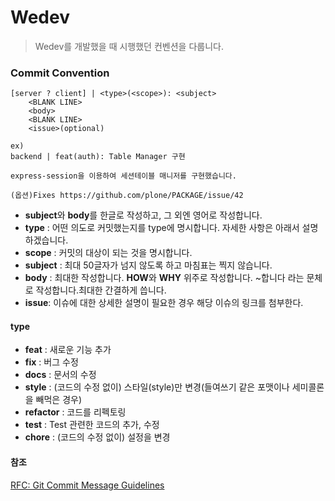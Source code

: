 # Wedev

> Wedev를 개발했을 때 시행했던 컨벤션을 다룹니다.



### Commit Convention

```
[server ? client] | <type>(<scope>): <subject>
    <BLANK LINE>
    <body>
    <BLANK LINE>
    <issue>(optional)

```

    ex)
    backend | feat(auth): Table Manager 구현
    
    express-session을 이용하여 세션테이블 매니저를 구현했습니다.
    
    (옵션)Fixes https://github.com/plone/PACKAGE/issue/42


- **subject**와 **body**를 한글로 작성하고, 그 외엔 영어로 작성합니다.
- **type** : 어떤 의도로 커밋했는지를 type에 명시합니다. 자세한 사항은 아래서 설명하겠습니다.
- **scope** :  커밋의 대상이 되는 것을 명시합니다.
- **subject** : 최대 50글자가 넘지 않도록 하고 마침표는 찍지 않습니다.
- **body** : 최대한 작성합니다. **HOW**와 **WHY** 위주로 작성합니다. ~합니다 라는 문체로 작성합니다.최대한 간결하게 씁니다.
- **issue**: 이슈에 대한 상세한 설명이 필요한 경우 해당 이슈의 링크를 첨부한다.



#### type

- **feat** : 새로운 기능 추가
- **fix** : 버그 수정
- **docs** : 문서의 수정
- **style** : (코드의 수정 없이) 스타일(style)만 변경(들여쓰기 같은 포맷이나 세미콜론을 빼먹은 경우)
- **refactor** : 코드를 리펙토링
- **test** : Test 관련한 코드의 추가, 수정
- **chore** : (코드의 수정 없이) 설정을 변경



#### 참조

[RFC: Git Commit Message Guidelines](https://gist.github.com/abravalheri/34aeb7b18d61392251a2)



